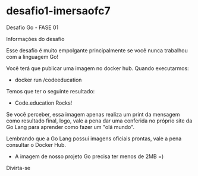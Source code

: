 # desafio1-imersaofc7

Desafio Go - FASE 01

Informações do desafio

Esse desafio é muito empolgante principalmente se você nunca trabalhou com a linguagem Go!

Você terá que publicar uma imagem no docker hub. Quando executarmos:

  - docker run <seu-user>/codeeducation

Temos que ter o seguinte resultado:
  
  - Code.education Rocks!

Se você perceber, essa imagem apenas realiza um print da mensagem como resultado final, logo, vale a pena dar uma conferida no próprio site da Go Lang para aprender como fazer um "olá mundo".

Lembrando que a Go Lang possui imagens oficiais prontas, vale a pena consultar o Docker Hub.

  - A imagem de nosso projeto Go precisa ter menos de 2MB =)


Divirta-se
